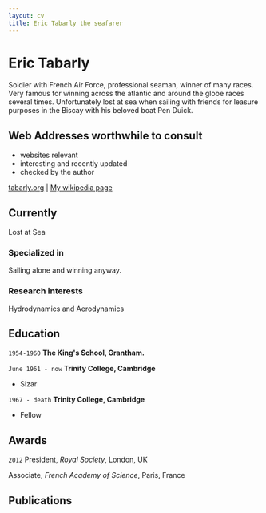 ```yaml
---
layout: cv
title: Eric Tabarly the seafarer
---
```

# Eric Tabarly
Soldier with French Air Force, professional seaman, winner of many races.
Very famous for winning across the atlantic and around the globe races several times. Unfortunately lost at sea when sailing with friends for leasure purposes in the Biscay with his beloved boat Pen Duick.

## Web Addresses worthwhile to consult

* websites relevant
* interesting and recently updated
* checked by the author

<div id="webaddress">
<a href="tabarly.org">tabarly.org</a>
| <a href="http://en.wikipedia.org/wiki/Eric_Tabarly">My wikipedia page</a>
</div>


## Currently

Lost at Sea

### Specialized in

Sailing alone and winning anyway.

### Research interests

Hydrodynamics and Aerodynamics

## Education

`1954-1960`
__The King's School, Grantham.__

`June 1961 - now`
__Trinity College, Cambridge__

- Sizar

`1967 - death`
__Trinity College, Cambridge__

- Fellow



## Awards

`2012`
President, *Royal Society*, London, UK

Associate, *French Academy of Science*, Paris, France



## Publications

<!-- A list is also available [online](http://scholar.google.co.uk/citations?user=LTOTl0YAAAAJ) -->



<!-- ### Footer

Last updated: May 2013 -->
